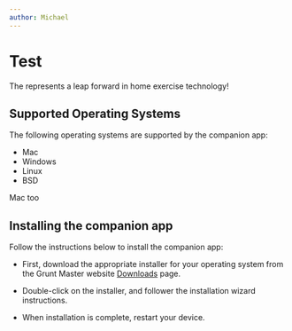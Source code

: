 ```yaml
---
author: Michael
---
```


# Test

The  represents a leap forward in home exercise technology!

## Supported Operating Systems

The following operating systems are supported by the  companion app:

-   Mac
-   Windows
-   Linux
-   BSD

Mac too



## Installing the  companion app

Follow the instructions below to install the  companion app:

-   First, download the appropriate installer for your operating system from the Grunt Master website [Downloads](https://gruntmaster.com/downloads) page.

-   Double-click on the installer, and follower the installation wizard instructions.

-   When installation is complete, restart your device.


